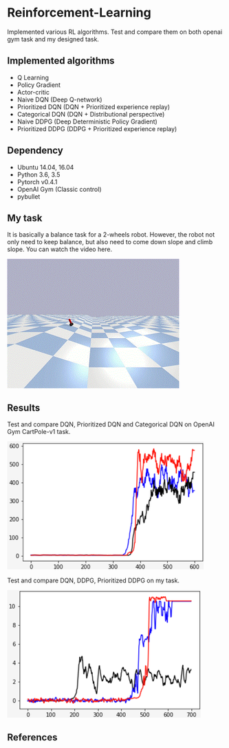 # Reinforcement-Learning
Implemented various RL algorithms. Test and compare them on both openai gym task and my designed task.

## Implemented algorithms

- Q Learning
- Policy Gradient
- Actor-critic
- Naive DQN (Deep Q-network)
- Prioritized DQN (DQN + Prioritized experience replay)
- Categorical DQN (DQN + Distributional perspective)
- Naive DDPG (Deep Deterministic Policy Gradient)
- Prioritized DDPG (DDPG + Prioritized experience replay)


## Dependency

- Ubuntu 14.04, 16.04
- Python 3.6, 3.5
- Pytorch v0.4.1
- OpenAI Gym (Classic control)
- pybullet

## My task

It is basically a balance task for a 2-wheels robot. However, the robot not only need to keep balance, but also need to come down slope and climb slope. You can watch the video here.

![alt text](https://github.com/Lucas-ZhipengLiu/Reinforcement-Learning/blob/readme-edits/result%20images/9.gif)

## Results

Test and compare DQN, Prioritized DQN and Categorical DQN on OpenAI Gym CartPole-v1 task. 

![alt text](https://github.com/Lucas-ZhipengLiu/Reinforcement-Learning/blob/readme-edits/result%20images/6.png)

Test and compare DQN, DDPG, Prioritized DDPG on my task.

![alt text](https://github.com/Lucas-ZhipengLiu/Reinforcement-Learning/blob/readme-edits/result%20images/5.png)

## References
